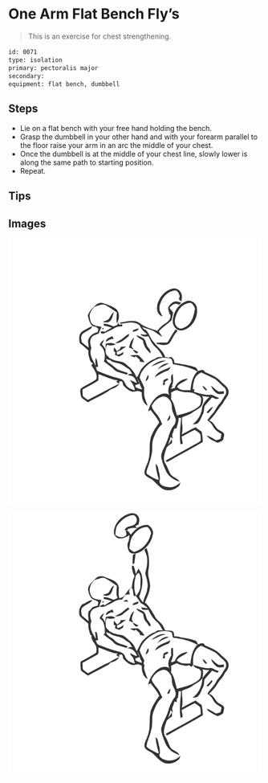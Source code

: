 # One Arm Flat Bench Fly’s

> This is an exercise for chest strengthening.

``` 
id: 0071 
type: isolation 
primary: pectoralis major 
secondary:  
equipment: flat bench, dumbbell 
``` 


## Steps


 - Lie on a flat bench with your free hand holding the bench.
 - Grasp the dumbbell in your other hand and with your forearm parallel to the floor raise your arm in an arc the middle of your chest.
 - Once the dumbbell is at the middle of your chest line, slowly lower is along the same path to starting position.
 - Repeat.

## Tips



## Images

![](./../svg/0071-relaxation.svg "")

![](./../svg/0071-tension.svg "")

